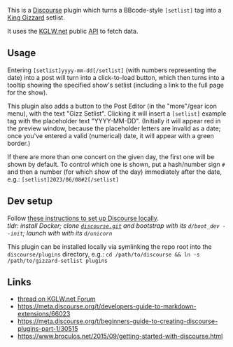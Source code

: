 This is a [Discourse] plugin which turns a BBcode-style `[setlist]` tag into a [King Gizzard](https://kinggizzardandthelizardwizard.com/) setlist.

It uses the [KGLW.net] public [API](https://kglw.net/api/docs.php) to fetch data.


## Usage

Entering `[setlist]yyyy-mm-dd[/setlist]` (with numbers representing the date) into a post will turn into a click-to-load button, which then turns into a tooltip showing the specified show's setlist (including a link to the full page for the show).

This plugin also adds a button to the Post Editor (in the "more"/gear icon menu), with the text "Gizz Setlist". Clicking it will insert a `[setlist]` example tag with the placeholder text "YYYY-MM-DD". (Initially it will appear red in the preview window, because the placeholder letters are invalid as a date; once you've entered a valid (numerical) date, it will appear with a green border.)

If there are more than one concert on the given day, the first one will be shown by default. To control which one is shown, put a hash/number sign `#` and then a number (for which show of the day) immediately after the date, e.g.: `[setlist]2023/06/08#2[/setlist]`


## Dev setup

Follow [these instructions to set up Discourse locally](https://nspeaks.com/setup-discourse-for-local-development/).  
_tldr: install Docker; clone [`discourse.git`](https://github.com/discourse/discourse.git) and bootstrap with its `d/boot_dev --init`; launch with with its `d/unicorn`_

This plugin can be installed locally via symlinking the repo root into the `discourse/plugins` directory, e.g.: `cd /path/to/discourse && ln -s /path/to/gizzard-setlist plugins`


## Links

* [thread on KGLW.net Forum](https://forum.kglw.net/t/kglw-forum-feature-setlist-popup-code/888)
* https://meta.discourse.org/t/developers-guide-to-markdown-extensions/66023
* https://meta.discourse.org/t/beginners-guide-to-creating-discourse-plugins-part-1/30515
* https://www.broculos.net/2015/09/getting-started-with-discourse.html


[Discourse]: https://discourse.org
[KGLW.net]: https://kglw.net
